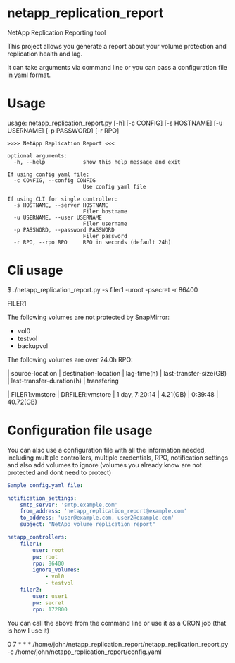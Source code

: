 # netapp_replication_report
NetApp Replication Reporting tool

This project allows you generate a report about your volume protection and replication health and lag.

It can take arguments via command line or you can pass a configuration file in yaml format.

# Usage

usage: netapp_replication_report.py [-h] [-c CONFIG] [-s HOSTNAME]
                                    [-u USERNAME] [-p PASSWORD] [-r RPO]

```
>>>> NetApp Replication Report <<<

optional arguments:
  -h, --help            show this help message and exit

If using config yaml file:
  -c CONFIG, --config CONFIG
                        Use config yaml file

If using CLI for single controller:
  -s HOSTNAME, --server HOSTNAME
                        Filer hostname
  -u USERNAME, --user USERNAME
                        Filer username
  -p PASSWORD, --password PASSWORD
                        Filer password
  -r RPO, --rpo RPO     RPO in seconds (default 24h)

```

# Cli usage

$ ./netapp_replication_report.py -s filer1 -uroot -psecret -r 86400

FILER1

The following volumes are not protected by SnapMirror:

* vol0
* testvol
* backupvol


The following volumes are over 24.0h RPO:

| source-location |                     destination-location |        lag-time(h) | last-transfer-size(GB) | last-transfer-duration(h) |  transfering

| FILER1:vmstore |              DRFILER:vmstore |     1 day, 7:20:14 |               4.21(GB) |                   0:39:48 |    40.72(GB)


# Configuration file usage

You can also use a configuration file with all the information needed, including multiple controllers, multiple credentials, RPO, notification settings and also add volumes to ignore (volumes you already know are not protected and dont need to protect)

```yaml
Sample config.yaml file:

notification_settings:
    smtp_server: 'smtp.example.com'
    from_address: 'netapp_replication_report@example.com'
    to_address: 'user@example.com, user2@example.com'
    subject: "NetApp volume replication report"

netapp_controllers:
    filer1:
        user: root
        pw: root
        rpo: 86400
        ignore_volumes:
            - vol0
            - testvol
    filer2:
        user: user1
        pw: secret
        rpo: 172800
```
You can call the above from the command line or use it as a CRON job (that is how I use it)

0 7 * * *  /home/john/netapp_replication_report/netapp_replication_report.py -c /home/john/netapp_replication_report/config.yaml

